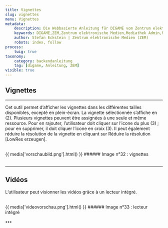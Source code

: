 ```yaml
---
title: Vignettes
slug: vignettes
menu: Vignettes
metadata:
    description: Die Webbasierte Anleitung für DIGAME vom Zentrum elektronische Medien ZEM.
    keywords: DIGAME,ZEM,Zentrum elektronische Medien,Mediathek Admin,Mediathek,Bilddatenbank,Bildverwaltung,Bundesverwaltung,Eidgenossenschaft,Schweizerische Eidgenossenschaft,VBS,Bundesamt für Verteidigung, Bevölkerungsschutz und Sport
    author: Stefan Eckstein | Zentrum elektronische Medien (ZEM)
    robots: index, follow
process:
	twig: true
taxonomy:
    category: backendanleitung
    tag: [digame, Anleitung, ZEM]
visible: true
---
```


## Vignettes
***
Cet outil permet d’afficher les vignettes dans les différentes tailles disponibles, excepté en plein-écran. La vignette sélectionnée s’affiche en (2). Plusieurs vignettes peuvent être assignées à une seule et même ressource. Pour en rajouter, l’utilisateur doit cliquer sur l’icone du plus (3) ; pour en supprimer, il doit cliquer l’icone en croix (3). Il peut également réduire la résolution de la vignette en cliquant sur Réduire la résolution [LowRes erzeugen].

<br>
{{ media['vorschaubild.png'].html() }}
###### Image n°32 : vignettes<br>
<br>

***

## Vidéos

L’utilisateur peut visionner les vidéos grâce à un lecteur intégré.

<br>
{{ media['videovorschau.png'].html() }}
###### Image n°33 : lecteur intégré
<br>

<br>
***
